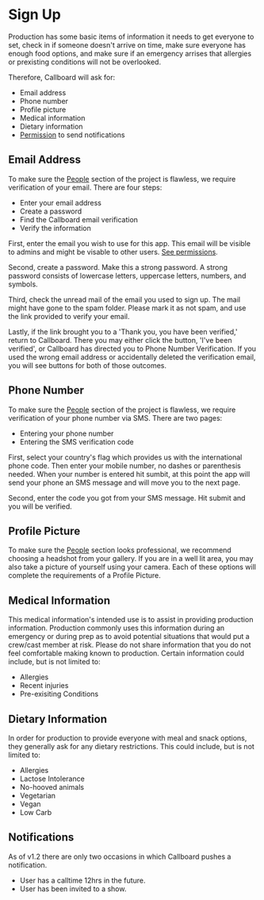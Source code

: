 # Sign Up

Production has some basic items of information it needs to get everyone to set, check in if someone doesn't arrive on time, make sure everyone has enough food options, and make sure if an emergency arrises that allergies or prexisting conditions will not be overlooked.

Therefore, Callboard will ask for:
* Email address
* Phone number
* Profile picture
* Medical information
* Dietary information
* [Permission](permissions.md) to send notifications

## Email Address

To make sure the [People](people.md) section of the project is flawless, we require verification of your email. There are four steps:
* Enter your email address 
* Create a password
* Find the Callboard email verification
* Verify the information

First, enter the email you wish to use for this app. This email will be visible to admins and might be visable to other users. [See permissions](permissions.md). 

Second, create a password. Make this a strong password. A strong password consists of lowercase letters, uppercase letters, numbers, and symbols.

Third, check the unread mail of the email you used to sign up. The mail might have gone to the spam folder. Please mark it as not spam, and use the link provided to verify your email.

Lastly, if the link brought you to a 'Thank you, you have been verified,' return to Callboard. There you may either click the button, 'I've been verified', or Callboard has directed you to Phone Number Verification. If you used the wrong email address or accidentally deleted the verification email, you will see buttons for both of those outcomes. 

## Phone Number

To make sure the [People](people.md) section of the project is flawless, we require verification of your phone number via SMS. There are two pages:
* Entering your phone number
* Entering the SMS verification code

First, select your country's flag which provides us with the international phone code. Then enter your mobile number, no dashes or parenthesis needed. When your number is entered hit sumbit, at this point the app will send your phone an SMS message and will move you to the next page.

Second, enter the code you got from your SMS message. Hit submit and you will be verified.

## Profile Picture

To make sure the [People](people.md) section looks professional, we recommend choosing a headshot from your gallery. If you are in a well lit area, you may also take a picture of yourself using your camera. Each of these options will complete the requirements of a Profile Picture.

## Medical Information

This medical information's intended use is to assist in providing production information. Production commonly uses this information during an emergency or during prep as to avoid potential situations that would put a crew/cast member at risk. Please do not share information that you do not feel comfortable making known to production. Certain information could include, but is not limited to:
* Allergies
* Recent injuries
* Pre-exisiting Conditions

## Dietary Information

In order for production to provide everyone with meal and snack options, they generally ask for any dietary restrictions. This could include, but is not limited to:
* Allergies
* Lactose Intolerance
* No-hooved animals
* Vegetarian
* Vegan
* Low Carb

## Notifications

As of v1.2 there are only two occasions in which Callboard pushes a notification.
* User has a calltime 12hrs in the future.
* User has been invited to a show.
